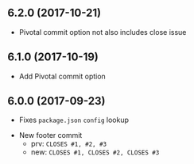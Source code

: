 <a name="6.2.0"></a>
## 6.2.0 (2017-10-21)

+ Pivotal commit option not also includes close issue


<a name="6.1.0"></a>
## 6.1.0 (2017-10-19)

+ Add Pivotal commit option

<a name="6.0.0"></a>
## 6.0.0 (2017-09-23)

+ Fixes `package.json` `config` lookup
* New footer commit
    - prv: `CLOSES #1, #2, #3`
    - new: `CLOSES #1, CLOSES #2, CLOSES #3`